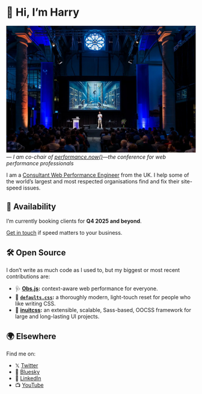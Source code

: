 # 👋 Hi, I’m Harry

![](./perfnow-2024.webp)
_— I am co-chair of [performance.now()](https://perfnow.nl/)—_the_ conference
for web performance
professionals_

I am a [Consultant Web Performance Engineer](https://csswizardry.com/) from the
UK. I help some of the world’s largest and most respected organisations find and
fix their site-speed issues.

## 🚦 Availability

I’m currently booking clients for **Q4 2025 and beyond**.

[Get in touch](https://csswizardry.com/contact/) if speed matters to your
business.

## 🛠️ Open Source

I don’t write as much code as I used to, but my biggest or most recent
contributions are:

* 🩺 **[Obs.js](https://github.com/csswizardry/Obs.js):** context-aware web
  performance for everyone.
* 🧼 **[`defaults.css`](https://github.com/csswizardry/defaults.css):**
  a thoroughly modern, light-touch reset for people who like writing CSS.
* 🧱 **[inuitcss](https://github.com/inuitcss/inuitcss):** an extensible,
  scalable, Sass-based, OOCSS framework for large and long-lasting UI projects.

## 🌍 Elsewhere

Find me on:

* 𝕏 [Twitter](https://twitter.com/csswizardry)
* 🦋 [Bluesky](https://bsky.app/profile/csswizardry.com)
* 💼 [LinkedIn](https://www.linkedin.com/in/csswizardry/)
* 📺 [YouTube](https://www.youtube.com/@csswizardry?sub_confirmation=1)
